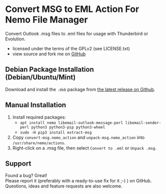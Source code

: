 # Convert MSG to EML Action For Nemo File Manager
Convert Outlook .msg files to .eml files for usage with Thunderbird or Evolution.
* licensed under the terms of the GPLv2 (see LICENSE.txt)
* view source and fork me on [GitHub](https://github.com/schorschii/nemo-extensions)

## Debian Package Installation (Debian/Ubuntu/Mint)
Download and install the `.deb` package from [the latest release on Github](https://github.com/schorschii/nemo-extensions/releases).

## Manual Installation
1. Install required packages:
   - `apt install nemo libemail-outlook-message-perl libemail-sender-perl python3 python3-pip python3-wheel`
   - `sudo -H pip3 install extract-msg`
2. Copy `convert-msg.nemo_action` and `unpack-msg.nemo_action` into `/usr/share/nemo/actions`.
3. Right-click on a .msg file, then select `Convert to .eml` or `Unpack .msg`.

## Support
Found a bug? Great!  
Please report it (preferably with a ready-to-use fix for it ;-) ) on GitHub.
Questions, ideas and feature requests are also welcome.
